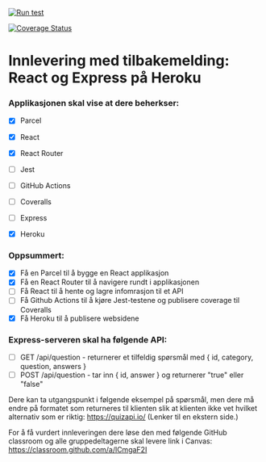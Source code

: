 [![Run test](https://github.com/kristiania-pg6301-2022/pg6301-innlevering-SebastianHellum/actions/workflows/test.yml/badge.svg)](https://github.com/kristiania-pg6301-2022/pg6301-innlevering-SebastianHellum/actions/workflows/test.yml)

[![Coverage Status](https://coveralls.io/repos/github/kristiania-pg6301-2022/pg6301-innlevering-SebastianHellum/badge.svg?branch=main)](https://coveralls.io/github/kristiania-pg6301-2022/pg6301-innlevering-SebastianHellum?branch=main)

Innlevering med tilbakemelding: React og Express på Heroku 
=================================

### Applikasjonen skal vise at dere beherkser: 
* [X] Parcel
* [X] React 
* [X] React Router 
* [ ] Jest 
* [ ] GitHub Actions 
* [ ] Coveralls 
* [ ] Express 
* [X] Heroku 


### Oppsummert: 
* [X] Få en Parcel til å bygge en React applikasjon 
* [X] Få en React Router til å navigere rundt i applikasjonen 
* [ ] Få React til å hente og lagre infomrasjon til et API 
* [ ] Få Github Actions til å kjøre Jest-testene og publisere coverage til Coveralls
* [X] Få Heroku til å publisere websidene

### Express-serveren skal ha følgende API: 
* [ ] GET /api/question - returnerer et tilfeldig spørsmål med { id, category, question, answers }
* [ ] POST /api/question - tar inn { id, answer } og returnerer "true" eller "false" 

Dere kan ta utgangspunkt i følgende eksempel på spørsmål, men dere må endre på formatet som returneres til klienten slik at klienten ikke vet hvilket alternativ som er riktig: https://quizapi.io/ (Lenker til en ekstern side.)

For å få vurdert innleveringen dere løse den med følgende GitHub classroom og alle gruppedeltagerne skal levere link i Canvas: https://classroom.github.com/a/lCmgaF2I